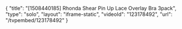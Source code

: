 {
    "title": "[1508440185] Rhonda Shear Pin Up Lace Overlay Bra 3pack",
    "type": "solo",
    "layout": "iframe-static",
    "videoId": "123178492",
    "url": "\/tvpembed\/123178492"
}